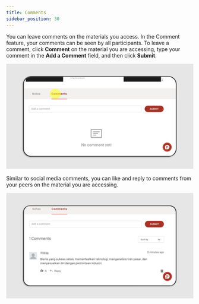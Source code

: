 ```yaml
---
title: Comments
sidebar_position: 30
---
```

You can leave comments on the materials you access. In the Comment feature, your comments can be seen by all participants. To leave a comment, click **Comment** on the material you are accessing, type your comment in the **Add a Comment** field, and then click **Submit**.

![](/img/comment-skills_eng-1.png)

Similar to social media comments, you can like and reply to comments from your peers on the material you are accessing. 

![](/img/comment-skills_eng-2.png)
